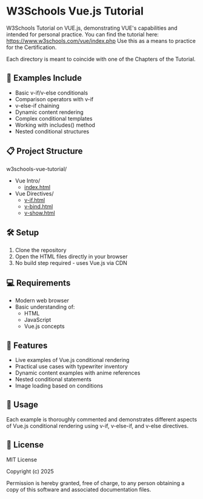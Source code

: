 # W3Schools Vue.js Tutorial

W3Schools Tutorial on VUE.js, demonstrating VUE's capabilities and intended for personal practice.
You can find the tutorial here: https://www.w3schools.com/vue/index.php
Use this as a means to practice for the Certification.

Each directory is meant to coincide with one of the Chapters of the Tutorial.

## 🚀 Examples Include

- Basic v-if/v-else conditionals
- Comparison operators with v-if
- v-else-if chaining
- Dynamic content rendering
- Complex conditional templates
- Working with includes() method
- Nested conditional structures

## 📋 Project Structure

w3schools-vue-tutorial/
- Vue Intro/
    - [index.html](https://craigeniah.github.io/w3schools-vue-tutorial/01-Vue_Intro/index.html)
- Vue Directives/
    - [v-if.html](https://craigeniah.github.io/w3schools-vue-tutorial/02-Vue_Directives/v-if.html)
    - [v-bind.html](https://craigeniah.github.io/w3schools-vue-tutorial/02-Vue_Directives/v-bind.html)
    - [v-show.html](https://craigeniah.github.io/w3schools-vue-tutorial/02-Vue_Directives/v-show.html)

## 🛠️ Setup

1. Clone the repository
2. Open the HTML files directly in your browser
3. No build step required - uses Vue.js via CDN

## 💻 Requirements

- Modern web browser
- Basic understanding of:
  - HTML
  - JavaScript
  - Vue.js concepts

## 🌟 Features

- Live examples of Vue.js conditional rendering
- Practical use cases with typewriter inventory
- Dynamic content examples with anime references
- Nested conditional statements
- Image loading based on conditions

## 📝 Usage

Each example is thoroughly commented and demonstrates different aspects of Vue.js conditional rendering using v-if, v-else-if, and v-else directives.

## 📜 License

MIT License

Copyright (c) 2025

Permission is hereby granted, free of charge, to any person obtaining a copy of this software and associated documentation files.